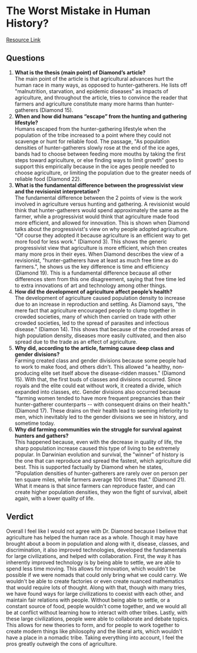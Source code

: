 # The Worst Mistake in Human History?

[Resource Link](https://s.neelr.dev/472f59)

## Questions

1. **What is the thesis (main point) of Diamond’s article?**  
   The main point of the article is that agricultural advances hurt the human race in many ways, as opposed to hunter-gatherers. He lists off "malnutrition, starvation, and epidemic diseases" as impacts of agriculture, and throughout the article, tries to convince the reader that farmers and agriculture constitute many more harms than hunter-gatherers (Diamond 15).
2. **When and how did humans “escape” from the hunting and gathering lifestyle?**  
   Humans escaped from the hunter-gathering lifestyle when the population of the tribe increased to a point where they could not scavenge or hunt for reliable food. The passage, "As population densities of hunter-gatherers slowly rose at the end of the ice ages, bands had to choose between feeding more mouths by taking the first steps toward agriculture, or else finding ways to limit growth" goes to support this empirically because in the ice ages people needed to choose agriculture, or limiting the population due to the greater needs of reliable food (Diamond 22).
3. **What is the fundamental difference between the progressivist view and the revisionist interpretation?**  
   The fundamental difference between the 2 points of view is the work involved in agriculture versus hunting and gathering. A revisionist would think that hunter-gatherers would spend approximately the same as the farmer, while a progressivist would think that agriculture made food more efficient, and allowed for innovation. This is shown when Diamond talks about the progressivist's view on why people adopted agriculture. "Of course they adopted it because agriculture is an efficient way to get more food for less work." (Diamond 3). This shows the generic progressivist view that agriculture is more efficient, which then creates many more pros in their eyes. When Diamond describes the view of a revisionist, "hunter-gatherers have at least as much free time as do farmers.", he shows us the key difference is time and efficiency (Diamond 19). This is a fundamental difference because all other differences stem from this one disagreement, saying that free time led to extra innovations of art and technology among other things.
4. **How did the development of agriculture affect people’s health?**  
   The development of agriculture caused population density to increase due to an increase in reproduction and settling. As Diamond says, "the mere fact that agriculture encouraged people to clump together in crowded societies, many of which then carried on trade with other crowded societies, led to the spread of parasites and infectious disease." (Diamon 14). This shows that because of the crowded areas of high population density, diseases more easily cultivated, and then also spread due to the trade as an effect of agriculture.
5. **Why did, according to the article, farming cause deep class and gender divisions?**  
   Farming created class and gender divisions because some people had to work to make food, and others didn't. This allowed "a healthy, non-producing elite set itself above the disease-ridden masses." (Diamond 15). With that, the first buds of classes and divisions occurred. Since royals and the elite could eat without work, it created a divide, which expanded into classes, etc. Gender divisions also occurred because "farming women tended to have more frequent pregnancies than their hunter-gatherer counterparts -- with consequent drains on their health." (Diamond 17). These drains on their health lead to seeming inferiority to men, which inevitably led to the gender divisions we see in history, and sometime today.
6. **Why did farming communities win the struggle for survival against hunters and gathers?**  
   This happened because, even with the decrease in quality of life, the sharp population increase caused this type of living to be extremely popular. In Darwinian evolution and survival, the "winner" of history is the one that can reproduce and spread the fastest, which agriculture did best. This is supported factually by Diamond when he states, "Population densities of hunter-gatherers are rarely over on person per ten square miles, while farmers average 100 times that." (Diamond 21). What it means is that since farmers can reproduce faster, and can create higher population densities, they won the fight of survival, albeit again, with a lower quality of life.

## Verdict

Overall I feel like I would not agree with Dr. Diamond because I believe that agriculture has helped the human race as a whole. Though it may have brought about a boom in population and along with it, disease, classes, and discrimination, it also improved technologies, developed the fundamentals for large civilizations, and helped with collaboration. First, the way it has inherently improved technology is by being able to settle, we are able to spend less time moving. This allows for innovation, which wouldn't be possible if we were nomads that could only bring what we could carry. We wouldn't be able to create factories or even create nuanced mathematics that would require lots of thought. Along with that, though with many tries, we have found ways for large civilizations to coexist with each other, and maintain fair relations with people. Without being able to settle, or a constant source of food, people wouldn't come together, and we would all be at conflict without learning how to interact with other tribes. Lastly, with these large civilizations, people were able to collaborate and debate topics. This allows for new theories to form, and for people to work together to create modern things like philosophy and the liberal arts, which wouldn't have a place in a nomadic tribe. Taking everything into account, I feel the pros greatly outweigh the cons of agriculture.
